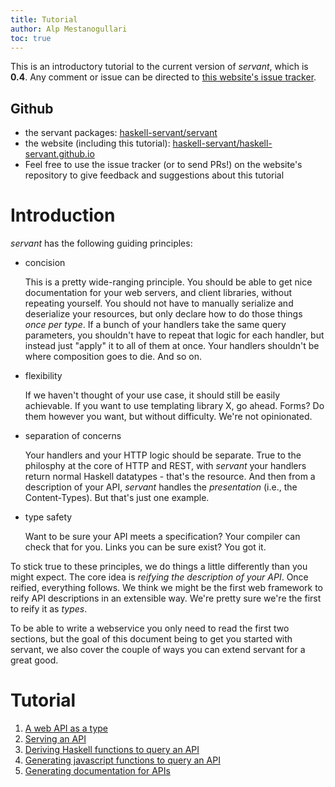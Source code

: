 ```yaml
---
title: Tutorial
author: Alp Mestanogullari
toc: true
---
```


This is an introductory tutorial to the current version of *servant*, which is **0.4**. Any comment or issue can be directed to [this website's issue tracker](http://github.com/haskell-servant/haskell-servant.github.io/issues).

## Github

- the servant packages: [haskell-servant/servant](https://github.com/haskell-servant/servant)
- the website (including this tutorial): [haskell-servant/haskell-servant.github.io](https://github.com/haskell-servant/haskell-servant.github.io/tree/hakyll)
- Feel free to use the issue tracker (or to send PRs!) on the website's repository to give feedback and suggestions about this tutorial

# Introduction

*servant* has the following guiding principles:

- concision

   This is a pretty wide-ranging principle. You should be able to get nice
   documentation for your web servers, and client libraries, without repeating
   yourself. You should not have to manually serialize and deserialize your
   resources, but only declare how to do those things *once per type*. If a
   bunch of your handlers take the same query parameters, you shouldn't have to
   repeat that logic for each handler, but instead just "apply" it to all of
   them at once. Your handlers shouldn't be where composition goes to die. And
   so on.

- flexibility

   If we haven't thought of your use case, it should still be easily
   achievable. If you want to use templating library X, go ahead. Forms? Do
   them however you want, but without difficulty. We're not opinionated.

- separation of concerns

   Your handlers and your HTTP logic should be separate. True to the philosphy
   at the core of HTTP and REST, with *servant* your handlers return normal
   Haskell datatypes - that's the resource. And then from a description of your
   API, *servant* handles the *presentation* (i.e., the Content-Types). But
   that's just one example.

- type safety

   Want to be sure your API meets a specification? Your compiler can check
   that for you. Links you can be sure exist? You got it.

To stick true to these principles, we do things a little differently than you
might expect. The core idea is *reifying the description of your API*. Once
reified, everything follows. We think we might be the first web framework to
reify API descriptions in an extensible way. We're pretty sure we're the first
to reify it as *types*.

To be able to write a webservice you only need to read the first two sections,
but the goal of this document being to get you started with servant, we also
cover the couple of ways you can extend servant for a great good.

# Tutorial

1. [A web API as a type](/tutorial/api-type.html)
2. [Serving an API](/tutorial/server.html)
3. [Deriving Haskell functions to query an API](/tutorial/client.html)
4. [Generating javascript functions to query an API](/tutorial/javascript.html)
5. [Generating documentation for APIs](/tutorial/docs.html)

